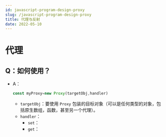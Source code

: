 ```yaml
---
id: javascript-program-design-proxy
slug: /javascript-program-design-proxy
title: 代理与反射
date: 2022-05-10
---
```

# 代理

## Q：如何使用？

* A：

  ````javascript
  const myProxy=new Proxy(targetObj,handler)
  ````

  * `targetObj`：要使用 `Proxy` 包装的目标对象（可以是任何类型的对象，包括原生数组，函数，甚至另一个代理）。
  * `handler`：
    * `set`：
    * `get`：